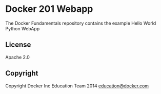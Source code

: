 Docker 201 Webapp
==========================

The Docker Fundamentals repository contains the example Hello World Python WebApp

## License

Apache 2.0

## Copyright

Copyright Docker Inc Education Team 2014 <education@docker.com>
